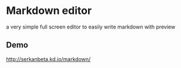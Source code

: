 # Markdown editor
a very simple full screen editor to easily write markdown with preview

## Demo
http://serkanbeta.kd.io/markdown/

